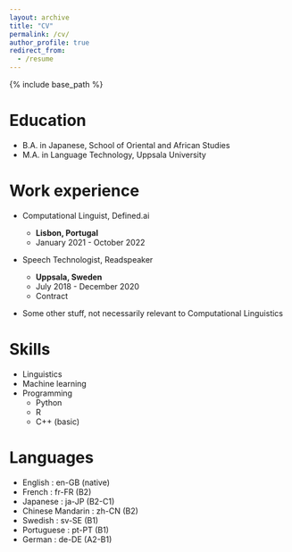 ```yaml
---
layout: archive
title: "CV"
permalink: /cv/
author_profile: true
redirect_from:
  - /resume
---
```


{% include base_path %}

Education
======
* B.A. in Japanese, School of Oriental and African Studies
* M.A. in Language Technology, Uppsala University

Work experience
======
* Computational Linguist, Defined.ai
  * **Lisbon, Portugal**
  * January 2021 - October 2022

* Speech Technologist, Readspeaker
  * **Uppsala, Sweden**
  * July 2018 - December 2020
  * Contract

 * Some other stuff, not necessarily relevant to Computational Linguistics
  
Skills
======
* Linguistics
* Machine learning
* Programming
  * Python
  * R
  * C++ (basic)
 
Languages
======
* English : en-GB (native)
* French : fr-FR (B2)
* Japanese : ja-JP (B2-C1)
* Chinese Mandarin : zh-CN (B2)
* Swedish : sv-SE (B1)
* Portuguese : pt-PT (B1)
* German : de-DE (A2-B1)
